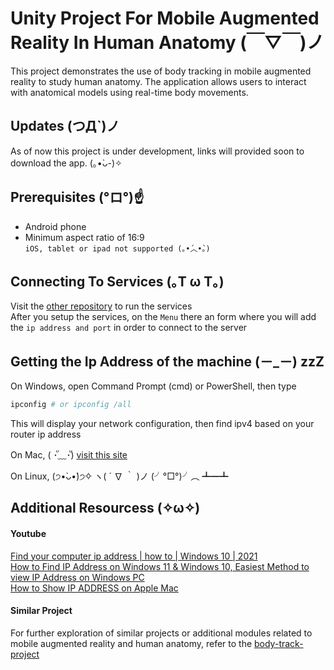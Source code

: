 # Unity Project For Mobile Augmented Reality In Human Anatomy (￣▽￣)ノ
This project demonstrates the use of body tracking in mobile augmented reality to study human anatomy. The application allows users to interact with anatomical models using real-time body movements.

## Updates (つД`)ノ
As of now this project is under development, links will provided soon to download the app. (｡•̀ᴗ-)✧

## Prerequisites (°ロ°)☝
- Android phone
- Minimum aspect ratio of 16:9\
`iOS, tablet or ipad not supported (｡•́︿•̀｡)`

## Connecting To Services (｡T ω T｡)
Visit the [other repository](https://github.com/HairyBlue/body-track-project) to run the services\
After you setup the services, on the `Menu` there an form where you will add the `ip address and port` in order to connect to the server

## Getting the Ip Address of the machine (－_－) zzZ
On Windows, open Command Prompt (cmd) or PowerShell, then type
```bash
ipconfig # or ipconfig /all
```
This will display your network configuration, then find ipv4 based on your router ip address

On Mac, ( ･ั﹏･ั)
[visit this site](https://www.wikihow.com/Find-Your-IP-Address-on-a-Mac)

On Linux, (੭•̀ᴗ•̀)੭✧ ヽ( ´ ∇ ｀ )ノ  (╯°□°)╯︵ ┻━┻

## Additional Resourcess (✧ω✧)
#### Youtube
[Find your computer ip address | how to | Windows 10 | 2021](https://www.youtube.com/watch?v=mdp3HtO7Cjs)\
[How to Find IP Address on Windows 11 & Windows 10, Easiest Method to view IP Address on Windows PC](https://www.youtube.com/watch?v=_FHuWzC8BKE)\
[How to Show IP ADDRESS on Apple Mac](https://www.youtube.com/watch?v=IZE548Dp4HA)

#### Similar Project
For further exploration of similar projects or additional modules related to mobile augmented reality and human anatomy, refer to the [body-track-project](https://github.com/HairyBlue/body-track-project)